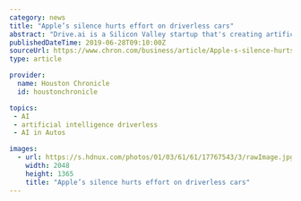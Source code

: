 ```yaml
---
category: news
title: "Apple’s silence hurts effort on driverless cars"
abstract: "Drive.ai is a Silicon Valley startup that's creating artificial intelligence software for autonomous vehicles ... Chief Executive Officer Tim Cook, in his way, acknowledged the driverless transportation project in a 2017 Bloomberg Television interview ..."
publishedDateTime: 2019-06-28T09:10:00Z
sourceUrl: https://www.chron.com/business/article/Apple-s-silence-hurts-effort-on-driverless-cars-14056662.php
type: article

provider:
  name: Houston Chronicle
  id: houstonchronicle

topics:
 - AI
 - artificial intelligence driverless
 - AI in Autos

images:
  - url: https://s.hdnux.com/photos/01/03/61/61/17767543/3/rawImage.jpg
    width: 2048
    height: 1365
    title: "Apple’s silence hurts effort on driverless cars"
---
```

